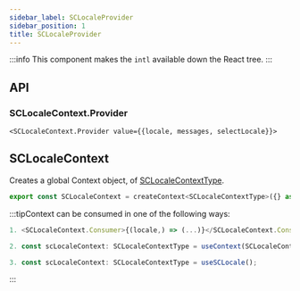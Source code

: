 ```yaml
---
sidebar_label: SCLocaleProvider
sidebar_position: 1
title: SCLocaleProvider
---
```


:::info
This component makes the `intl` available down the React tree.
:::


## API

### SCLocaleContext.Provider

```JSX
<SCLocaleContext.Provider value={{locale, messages, selectLocale}}>
```

## SCLocaleContext

Creates a global Context object, of [SCLocaleContextType](../Types/context/#sclocalecontexttype).


```jsx
export const SCLocaleContext = createContext<SCLocaleContextType>({} as SCLocaleContextType);
```


:::tipContext can be consumed in one of the following ways:

```jsx
1. <SCLocaleContext.Consumer>{(locale,) => (...)}</SCLocaleContext.Consumer>
```
```jsx
2. const scLocaleContext: SCLocaleContextType = useContext(SCLocaleContext);
```
```jsx
3. const scLocaleContext: SCLocaleContextType = useSCLocale();
````
:::



